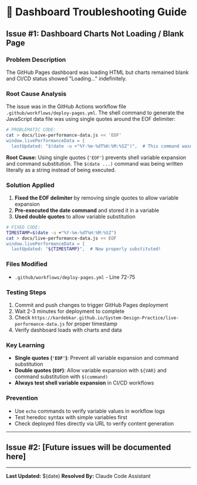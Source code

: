 # 🔧 Dashboard Troubleshooting Guide

## Issue #1: Dashboard Charts Not Loading / Blank Page

### **Problem Description**
The GitHub Pages dashboard was loading HTML but charts remained blank and CI/CD status showed "Loading..." indefinitely.

### **Root Cause Analysis**
The issue was in the GitHub Actions workflow file `.github/workflows/deploy-pages.yml`. The shell command to generate the JavaScript data file was using single quotes around the EOF delimiter:

```bash
# PROBLEMATIC CODE:
cat > docs/live-performance-data.js << 'EOF'
window.livePerformanceData = {
  lastUpdated: "$(date -u +"%Y-%m-%dT%H:%M:%SZ")",  # This command wasn't executing!
```

**Root Cause:** Using single quotes (`'EOF'`) prevents shell variable expansion and command substitution. The `$(date ...)` command was being written literally as a string instead of being executed.

### **Solution Applied**
1. **Fixed the EOF delimiter** by removing single quotes to allow variable expansion
2. **Pre-executed the date command** and stored it in a variable
3. **Used double quotes** to allow variable substitution

```bash
# FIXED CODE:
TIMESTAMP=$(date -u +"%Y-%m-%dT%H:%M:%SZ")
cat > docs/live-performance-data.js << EOF
window.livePerformanceData = {
  lastUpdated: "${TIMESTAMP}",  # Now properly substituted!
```

### **Files Modified**
- `.github/workflows/deploy-pages.yml` - Line 72-75

### **Testing Steps**
1. Commit and push changes to trigger GitHub Pages deployment
2. Wait 2-3 minutes for deployment to complete
3. Check `https://kardebkar.github.io/System-Design-Practice/live-performance-data.js` for proper timestamp
4. Verify dashboard loads with charts and data

### **Key Learning**
- **Single quotes (`'EOF'`)**: Prevent all variable expansion and command substitution
- **Double quotes (`EOF`)**: Allow variable expansion with `${VAR}` and command substitution with `$(command)`
- **Always test shell variable expansion** in CI/CD workflows

### **Prevention**
- Use `echo` commands to verify variable values in workflow logs
- Test heredoc syntax with simple variables first
- Check deployed files directly via URL to verify content generation

---

## Issue #2: [Future issues will be documented here]

---

**Last Updated:** $(date)
**Resolved By:** Claude Code Assistant
